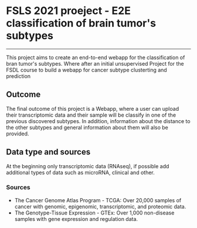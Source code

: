 # FSLS 2021 proeject - E2E classification of brain tumor's subtypes

-----
This project aims to create an end-to-end webapp for the classification of bran tumor's subtypes.
Where after an initial unsupervised 
Project for the FSDL course to build a webapp for cancer subtype clusterting and prediction


## Outcome

The final outcome of this project is a Webapp, where a user can upload their transcriptomic data and their sample will be classify in one of the previous discovered subtypes.
In addition, information about the distance to the other subtypes and general information about them will also be provided.

## Data type and sources

At the beginning only transcriptomic data (RNAseq), if possible add additional types of data such as microRNA, clinical and other.

### Sources

- The Cancer Genome Atlas Program - TCGA: Over 20,000 samples of cancer with genomic, epigenomic, transcriptomic, and proteomic data.
- The Genotype-Tissue Expression - GTEx: Over 1,000 non-disease samples with gene expression and regulation data.

